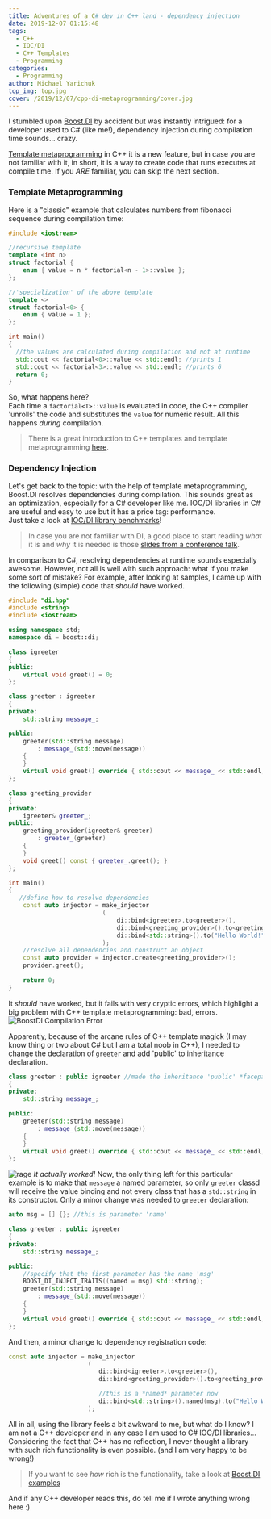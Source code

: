 ```yaml
---
title: Adventures of a C# dev in C++ land - dependency injection
date: 2019-12-07 01:15:48
tags:
  - C++
  - IOC/DI
  - C++ Templates
  - Programming
categories:
  - Programming
author: Michael Yarichuk  
top_img: top.jpg
cover: /2019/12/07/cpp-di-metaprogramming/cover.jpg
---
```

I stumbled upon [Boost.DI](https://boost-experimental.github.io/di/index.html) by accident but was instantly intrigued: for a developer used to C# (like me!), dependency injection during compilation time sounds... crazy.

[Template metaprogramming](https://en.wikipedia.org/wiki/Template_metaprogramming) in C++ it is a new feature, but in case you are not familiar with it, in short, it is a way to create code that runs executes at compile time. If you *ARE* familiar, you can skip the next section.

### Template Metaprogramming
Here is a "classic" example that calculates numbers from fibonacci sequence during compilation time:
```c++
#include <iostream>

//recursive template
template <int n>
struct factorial {
	enum { value = n * factorial<n - 1>::value };
};

//'specialization' of the above template
template <>
struct factorial<0> {
	enum { value = 1 };
};

int main()
{
  //the values are calculated during compilation and not at runtime
  std::cout << factorial<0>::value << std::endl; //prints 1
  std::cout << factorial<3>::value << std::endl; //prints 6
  return 0;
}
```
So, what happens here?  
Each time a ``factorial<T>::value`` is evaluated in code, the C++ compiler 'unrolls' the code and substitutes the ``value`` for numeric result. All this happens *during* compilation.
> There is a great introduction to C++ templates and template metaprogramming [here](https://www.fluentcpp.com/2017/06/02/write-template-metaprogramming-expressively/).

### Dependency Injection
Let's get back to the topic: with the help of template metaprogramming, Boost.DI resolves dependencies during compilation. This sounds great as an optimization, especially for a C# developer like me. IOC/DI libraries in C# are useful and easy to use but it has a price tag: performance.  
Just take a look at [IOC/DI library benchmarks](https://github.com/danielpalme/IocPerformance#basic-features)! 
> In case you are not familiar with DI, a good place to start reading *what* it is and *why* it is needed is those [slides from a conference talk](https://boost-experimental.github.io/di/cppcon-2018/#/). 

In comparison to C#, resolving dependencies at runtime sounds especially awesome. However, not all is well with such approach: what if you make some sort of mistake? For example, after looking at samples, I came up with the following (simple) code that *should* have worked.
```c++ 
#include "di.hpp"
#include <string>
#include <iostream>

using namespace std;
namespace di = boost::di;

class igreeter
{
public:
	virtual void greet() = 0;
};

class greeter : igreeter
{
private:
	std::string message_;

public:
	greeter(std::string message)
		: message_(std::move(message))
	{
	}
	virtual void greet() override { std::cout << message_ << std::endl; }
};

class greeting_provider
{
private:
	igreeter& greeter_;
public:
	greeting_provider(igreeter& greeter)
		: greeter_(greeter)
	{
	}
	void greet() const { greeter_.greet(); }
};

int main()
{
   //define how to resolve dependencies
	const auto injector = make_injector
	                      (
							  di::bind<igreeter>.to<greeter>(),
							  di::bind<greeting_provider>().to<greeting_provider>(),
							  di::bind<std::string>().to("Hello World!")
						  );
    //resolve all dependencies and construct an object
	const auto provider = injector.create<greeting_provider>();
    provider.greet();
    
	return 0;
}

```
It *should* have worked, but it fails with very cryptic errors, which highlight a big problem with C++ template metaprogramming: bad, errors.  
![BoostDI Compilation Error](wtf.jpg)

Apparently, because of the arcane rules of C++ template magick (I may know thing or two about C# but I am a total noob in C++), I needed to change the declaration of ``greeter`` and add 'public' to inheritance declaration.
```c++
class greeter : public igreeter //made the inheritance 'public' *facepalm*
{
private:
	std::string message_;

public:
	greeter(std::string message)
		: message_(std::move(message))
	{
	}
	virtual void greet() override { std::cout << message_ << std::endl; }
};
```

![rage](rage.jpg)
*It actually worked!*
Now, the only thing left for this particular example is to make that ``message`` a named parameter, so only ``greeter`` classd will receive the value binding and not every class that has a ``std::string`` in its constructor.
Only a minor change was needed to ``greeter`` declaration:
```c++
auto msg = [] {}; //this is parameter 'name'

class greeter : public igreeter
{
private:
	std::string message_;

public:
    //specify that the first parameter has the name 'msg'
	BOOST_DI_INJECT_TRAITS((named = msg) std::string);
	greeter(std::string message)
		: message_(std::move(message))
	{
	}
	virtual void greet() override { std::cout << message_ << std::endl; }
};
```

And then, a minor change to dependency registration code:
```c++
const auto injector = make_injector
                      (
                         di::bind<igreeter>.to<greeter>(),
                         di::bind<greeting_provider>().to<greeting_provider>(),

                         //this is a *named* parameter now
                         di::bind<std::string>().named(msg).to("Hello World!")
                      );
```


All in all, using the library feels a bit awkward to me, but what do I know? I am not a C++ developer and in any case I am used to C# IOC/DI libraries...   
Considering the fact that C++ has no reflection, I never thought a library with such rich functionality is even possible. (and I am very happy to be wrong!)  
> If you want to see *how* rich is the functionality, take a look at [Boost.DI examples](https://boost-experimental.github.io/di/examples.html)

And if any C++ developer reads this, do tell me if I wrote anything wrong here :)